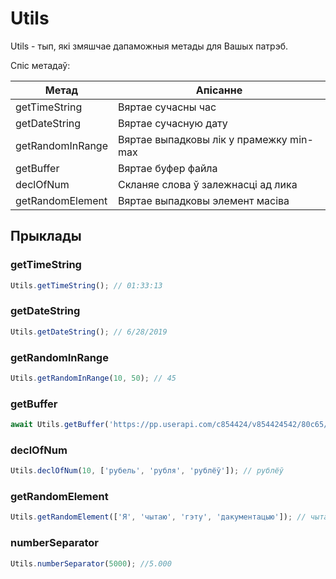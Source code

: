 # Utils

Utils - тып, які змяшчае дапаможныя метады для Вашых патрэб.

Спіс метадаў:

| Метад            | Апісанне                                |
| ---------------- | --------------------------------------- |
| getTimeString    | Вяртае сучасны час                      |
| getDateString    | Вяртае сучасную дату                    |
| getRandomInRange | Вяртае выпадковы лік у прамежку min-max |
| getBuffer        | Вяртае буфер файла                      |
| declOfNum        | Скланяе слова ў залежнасці ад лика      |
| getRandomElement | Вяртае выпадковы элемент масіва         |

## Прыклады

### getTimeString

```js
Utils.getTimeString(); // 01:33:13
```

### getDateString

```js
Utils.getDateString(); // 6/28/2019
```

### getRandomInRange

```js
Utils.getRandomInRange(10, 50); // 45
```

### getBuffer

```js
await Utils.getBuffer('https://pp.userapi.com/c854424/v854424542/80c65/PWVioM5u77M.jpg'); // Buffer
```

### declOfNum

```js
Utils.declOfNum(10, ['рубель', 'рубля', 'рублёў']); // рублёў
```

### getRandomElement

```js
Utils.getRandomElement(['Я', 'чытаю', 'гэту', 'дакументацыю']); // чытаю
```

### numberSeparator

```js
Utils.numberSeparator(5000); //5.000
```

